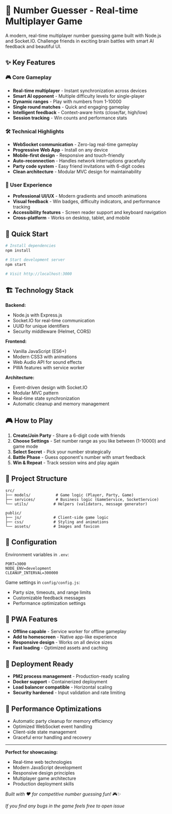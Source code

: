 # 🎯 Number Guesser - Real-time Multiplayer Game

A modern, real-time multiplayer number guessing game built with Node.js and Socket.IO. Challenge friends in exciting brain battles with smart AI feedback and beautiful UI.

## ✨ Key Features

### 🎮 Core Gameplay
- **Real-time multiplayer** - Instant synchronization across devices
- **Smart AI opponent** - Multiple difficulty levels for single-player
- **Dynamic ranges** - Play with numbers from 1-10000
- **Single round matches** - Quick and engaging gameplay
- **Intelligent feedback** - Context-aware hints (close/far, high/low)
- **Session tracking** - Win counts and performance stats

### 🛠️ Technical Highlights
- **WebSocket communication** - Zero-lag real-time gameplay
- **Progressive Web App** - Install on any device
- **Mobile-first design** - Responsive and touch-friendly
- **Auto-reconnection** - Handles network interruptions gracefully  
- **Party code system** - Easy friend invitations with 6-digit codes
- **Clean architecture** - Modular MVC design for maintainability

### 🎨 User Experience
- **Professional UI/UX** - Modern gradients and smooth animations
- **Visual feedback** - Win badges, difficulty indicators, and performance tracking
- **Accessibility features** - Screen reader support and keyboard navigation
- **Cross-platform** - Works on desktop, tablet, and mobile

## 🚀 Quick Start

```bash
# Install dependencies
npm install

# Start development server
npm start

# Visit http://localhost:3000
```

## 🏗️ Technology Stack

**Backend:**
- Node.js with Express.js
- Socket.IO for real-time communication
- UUID for unique identifiers
- Security middleware (Helmet, CORS)

**Frontend:**
- Vanilla JavaScript (ES6+)
- Modern CSS3 with animations
- Web Audio API for sound effects
- PWA features with service worker

**Architecture:**
- Event-driven design with Socket.IO
- Modular MVC pattern
- Real-time state synchronization
- Automatic cleanup and memory management

## 🎮 How to Play

1. **Create/Join Party** - Share a 6-digit code with friends
2. **Choose Settings** - Set number range as you like between (1-10000) and game mode
3. **Select Secret** - Pick your number strategically  
4. **Battle Phase** - Guess opponent's number with smart feedback
5. **Win & Repeat** - Track session wins and play again

## 📁 Project Structure

```
src/
├── models/           # Game logic (Player, Party, Game)
├── services/         # Business logic (GameService, SocketService)
└── utils/           # Helpers (validators, message generator)

public/
├── js/              # Client-side game logic
├── css/             # Styling and animations  
└── assets/          # Images and favicon
```

## 🔧 Configuration

Environment variables in `.env`:
```env
PORT=3000
NODE_ENV=development
CLEANUP_INTERVAL=300000
```

Game settings in `config/config.js`:
- Party size, timeouts, and range limits
- Customizable feedback messages
- Performance optimization settings

## 📱 PWA Features

- **Offline capable** - Service worker for offline gameplay
- **Add to homescreen** - Native app-like experience
- **Responsive design** - Works on all device sizes
- **Fast loading** - Optimized assets and caching

## 🚀 Deployment Ready

- **PM2 process management** - Production-ready scaling
- **Docker support** - Containerized deployment
- **Load balancer compatible** - Horizontal scaling
- **Security hardened** - Input validation and rate limiting

## 🎯 Performance Optimizations

- Automatic party cleanup for memory efficiency
- Optimized WebSocket event handling  
- Client-side state management
- Graceful error handling and recovery

---

**Perfect for showcasing:**
- Real-time web technologies
- Modern JavaScript development
- Responsive design principles  
- Multiplayer game architecture
- Production deployment skills

*Built with ❤️ for competitive number guessing fun!* 🎮✨

*If you find any bugs in the game feels free to open issue*